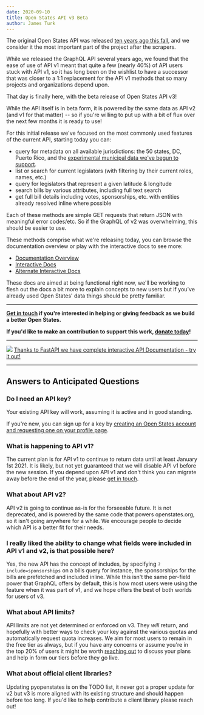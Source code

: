 ```yaml
---
date: 2020-09-10
title: Open States API v3 Beta
author: James Turk
---
```


The original Open States API was released [ten years ago this fall](https://blog.openstates.org/introducing-the-openstates-api/), and we consider it the most important part of the project after the scrapers.

While we released the GraphQL API several years ago, we found that the ease of use of API v1 meant that quite a few (nearly 40%) of API users stuck with API v1, so it has long been on the wishlist to have a successor that was closer to a 1:1 replacement for the API v1 methods that so many projects and organizations depend upon.

That day is finally here, with the beta release of Open States API v3!

While the API itself is in beta form, it is powered by the same data as API v2 (and v1 for that matter) -- so if you're willing to put up with a bit of flux over the next few months it is ready to use!

For this initial release we've focused on the most commonly used features of the current API, starting today you can:

* query for metadata on all available jurisdictions: the 50 states, DC, Puerto Rico, and the [experimental municipal data we've begun to support](https://blog.openstates.org/august-2020-update/#governors-mayors).
* list or search for current legislators (with filtering by their current roles, names, etc.)
* query for legislators that represent a given latitude & longitude
* search bills by various attributes, including full text search
* get full bill details including votes, sponsorships, etc. with entities already resolved inline where possible

Each of these methods are simple GET requests that return JSON with meaningful error codes/etc.  So if the GraphQL of v2 was overwhelming, this should be easier to use.

These methods comprise what we're releasing today, you can browse the documentation overview or play with the interactive docs to see more:

* [Documentation Overview](https://docs.openstates.org/en/latest/api/v3/index.html)
* [Interactive Docs](https://v3.openstates.org/docs)
* [Alternate Interactive Docs](https://v3.openstates.org/redoc)

These docs are aimed at being functional right now, we'll be working to flesh out the docs a bit more to explain concepts to new users but if you've already used Open States' data things should be pretty familiar.

---

**[Get in touch](mailto:contact@openstates.org) if you're interested in helping or giving feedback as we build a better Open States.**

**If you'd like to make an contribution to support this work, [donate today](https://openstates.org/donate/)!**

---

![](/img/openapi-v3.png)
[Thanks to FastAPI we have complete interactive API Documentation - try it out!](https://v3.openstates.org/docs)

---

## Answers to Anticipated Questions

### Do I need an API key?

Your existing API key will work, assuming it is active and in good standing.

If you're new, you can sign up for a key by [creating an Open States account and requesting one on your profile page](https://openstates.org/accounts/profile/).

### What is happening to API v1?

The current plan is for API v1 to continue to return data until at least January 1st 2021.  It is likely, but not yet guaranteed that we will disable API v1 before the new session.  If you depend upon API v1 and don't think you can migrate away before the end of the year, please [get in touch](mailto:contact@openstates.org).

### What about API v2?

API v2 is going to continue as-is for the forseeable future.  It is not deprecated, and is powered by the same code that powers openstates.org, so it isn't going anywhere for a while.  We encourage people to decide which API is a better fit for their needs.

### I really liked the ability to change what fields were included in API v1 and v2, is that possible here?

Yes, the new API has the concept of includes, by specifying ``?include=sponsorships`` on a bills query for instance, the sponsorships for the bills are prefetched and included inline.  While this isn't the same per-field power that GraphQL offers by default, this is how most users were using the feature when it was part of v1, and we hope offers the best of both worlds for users of v3.

### What about API limits?

API limits are not yet determined or enforced on v3.  They *will* return, and hopefully with better ways to check your key against the various quotas and automatically request quota increases.  We aim for most users to remain in the free tier as always, but if you have any concerns or assume you're in the top 20% of users it might be worth [reaching out](mailto:contact@openstates.org) to discuss your plans and help in form our tiers before they go live.

### What about official client libraries?

Updating pyopenstates is on the TODO list, it never got a proper update for v2 but v3 is more aligned with its existing structure and should happen before too long.  If you'd like to help contribute a client library please reach out!
